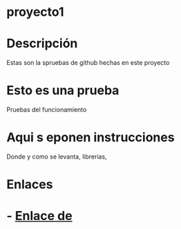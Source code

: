 # proyecto1

# Descripción

Estas son la spruebas de github hechas en este proyecto

# Esto es una prueba

Pruebas del funcionamiento

# Aqui s eponen instrucciones

Donde y como se levanta, librerias,

# Enlaces

# - [Enlace de ]()